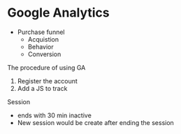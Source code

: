 # Google Analytics

- Purchase funnel
    - Acquistion
    - Behavior
    - Conversion

The procedure of using GA
1. Register the account
2. Add a JS to track


Session
- ends with 30 min inactive
- New session would be create after ending the session

